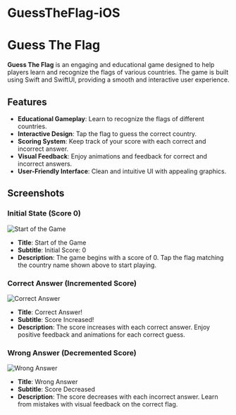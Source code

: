 # GuessTheFlag-iOS

# Guess The Flag

**Guess The Flag** is an engaging and educational game designed to help players learn and recognize the flags of various countries. The game is built using Swift and SwiftUI, providing a smooth and interactive user experience.

## Features

- **Educational Gameplay**: Learn to recognize the flags of different countries.
- **Interactive Design**: Tap the flag to guess the correct country.
- **Scoring System**: Keep track of your score with each correct and incorrect answer.
- **Visual Feedback**: Enjoy animations and feedback for correct and incorrect answers.
- **User-Friendly Interface**: Clean and intuitive UI with appealing graphics.

## Screenshots

### Initial State (Score 0)
![Start of the Game](screenshots/score0.png)
- **Title**: Start of the Game
- **Subtitle**: Initial Score: 0
- **Description**: The game begins with a score of 0. Tap the flag matching the country name shown above to start playing.

### Correct Answer (Incremented Score)
![Correct Answer](screenshots/score_increment.png)
- **Title**: Correct Answer!
- **Subtitle**: Score Increased!
- **Description**: The score increases with each correct answer. Enjoy positive feedback and animations for each correct guess.

### Wrong Answer (Decremented Score)
![Wrong Answer](screenshots/score_decrement.png)
- **Title**: Wrong Answer
- **Subtitle**: Score Decreased
- **Description**: The score decreases with each incorrect answer. Learn from mistakes with visual feedback on the correct flag.
